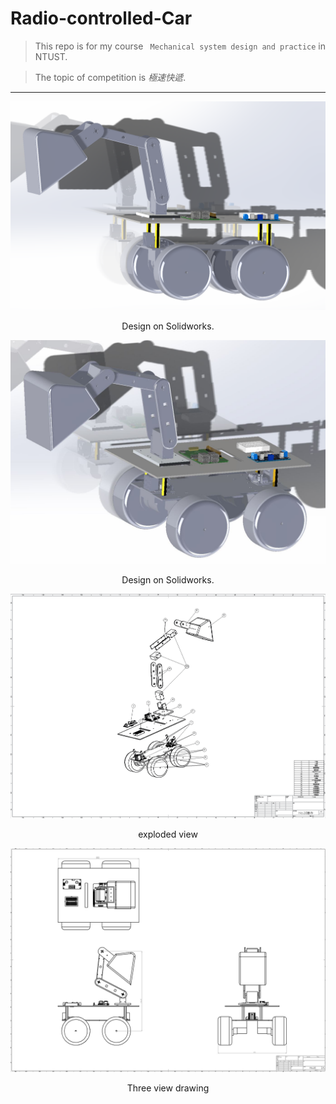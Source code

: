# Radio-controlled-Car
> This repo is for my course ` Mechanical system design and practice` in NTUST.

> The topic of competition is *極速快遞*.
---
<p align="center">
<img src="img/exterior.jpg" alt="simulation"/>
</p>
<p align="center">Design on Solidworks.</p> 

<p align="center">
<img src="img/exterior1.JPG" alt="simulation"/>
</p>
<p align="center">Design on Solidworks.</p>

<p align="center">
<img src="img/No.35_components.JPG" alt="components"/>
</p>
<p align="center">exploded view</p>

<p align="center">
<img src="img/No.35.jpg" alt="three dims"/>
</p>
<p align="center">Three view drawing</p>


